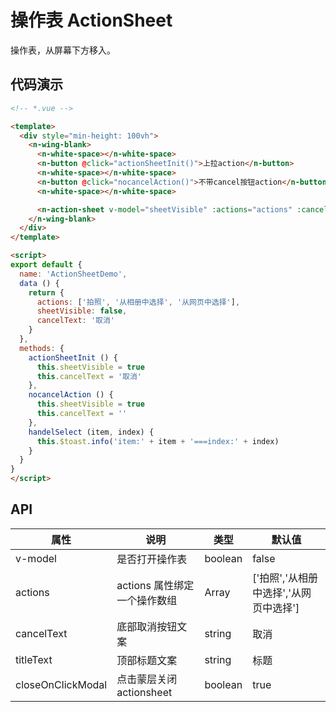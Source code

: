 # 操作表 ActionSheet

操作表，从屏幕下方移入。

## 代码演示

```html
<!-- *.vue -->

<template>
  <div style="min-height: 100vh">
    <n-wing-blank>
      <n-white-space></n-white-space>
      <n-button @click="actionSheetInit()">上拉action</n-button>
      <n-white-space></n-white-space>
      <n-button @click="nocancelAction()">不带cancel按钮action</n-button>
      <n-white-space></n-white-space>

      <n-action-sheet v-model="sheetVisible" :actions="actions" :cancelText="cancelText" @selected="handelSelect"></n-action-sheet>
    </n-wing-blank>
  </div>
</template>

<script>
export default {
  name: 'ActionSheetDemo',
  data () {
    return {
      actions: ['拍照', '从相册中选择', '从网页中选择'],
      sheetVisible: false,
      cancelText: '取消'
    }
  },
  methods: {
    actionSheetInit () {
      this.sheetVisible = true
      this.cancelText = '取消'
    },
    nocancelAction () {
      this.sheetVisible = true
      this.cancelText = ''
    },
    handelSelect (item, index) {
      this.$toast.info('item:' + item + '===index:' + index)
    }
  }
}
</script>


```

## API

| 属性 | 说明 | 类型 | 默认值 |
| - | - | - | - |
| v-model | 是否打开操作表 | boolean | false |
| actions | actions 属性绑定一个操作数组 | Array | ['拍照','从相册中选择','从网页中选择'] |
| cancelText | 底部取消按钮文案 | string  | 取消 |
| titleText | 顶部标题文案 | string  | 标题 |
| closeOnClickModal | 点击蒙层关闭 actionsheet | boolean | true |
